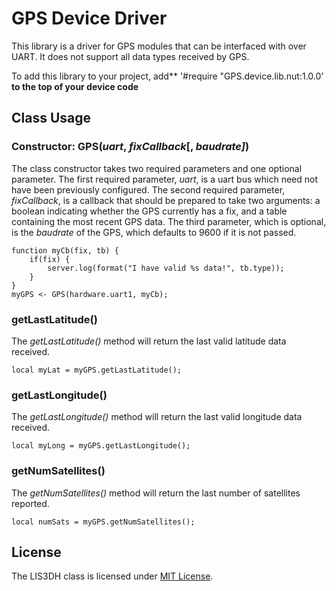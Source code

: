 # GPS Device Driver

This library is a driver for GPS modules that can be interfaced with over UART. It does not support all data types received by GPS.

To add this library to your project, add** '#require "GPS.device.lib.nut:1.0.0' **to the top of your device code**

## Class Usage

### Constructor: GPS(*uart*, *fixCallback*[, *baudrate]*)

The class constructor takes two required parameters and one optional parameter. The first required parameter, *uart*, is a uart bus which need not have been previously configured. The second required parameter, *fixCallback*, is a callback that should be prepared to take two arguments: a boolean indicating whether the GPS currently has a fix, and a table containing the most recent GPS data. The third parameter, which is optional, is the *baudrate* of the GPS, which defaults to 9600 if it is not passed.

```squirrel
function myCb(fix, tb) {
	if(fix) {
		server.log(format("I have valid %s data!", tb.type));
	}
}
myGPS <- GPS(hardware.uart1, myCb);
```

### getLastLatitude()

The *getLastLatitude()* method will return the last valid latitude data received.

```squirrel
local myLat = myGPS.getLastLatitude();
```

### getLastLongitude()

The *getLastLongitude()* method will return the last valid longitude data received.

```squirrel
local myLong = myGPS.getLastLongitude();
```

### getNumSatellites()

The *getNumSatellites()* method will return the last number of satellites reported.

```squirrel
local numSats = myGPS.getNumSatellites();
```

## License

The LIS3DH class is licensed under [MIT License](./LICENSE).